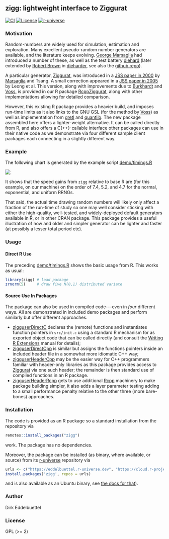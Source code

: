 
## zigg: lightweight interface to Ziggurat

[![CI](https://github.com/eddelbuettel/zigg/workflows/ci/badge.svg)](https://github.com/eddelbuettel/zigg/actions?query=workflow%3Aci)
[![License](https://eddelbuettel.github.io/badges/GPL2+.svg)](https://www.gnu.org/licenses/gpl-2.0.html)
[![r-universe](https://eddelbuettel.r-universe.dev/badges/zigg)](https://eddelbuettel.r-universe.dev/zigg)

### Motivation

Random-numbers are widely used for simulation, estimation and exploration. Many excellent
pseudo-random number generators are available, and the literature keeps evolving. [George
Marsaglia][marsaglia] had introduced a number of these, as well as the test battery [diehard][diehard]
(later extended by [Robert Brown][rgb] in [dieharder][dieharder], see also the [github
repo][dieharder gh]).

A particular generator, [Ziggurat][ziggurat], was introduced in a [JSS paper in 2000][jss2000] by
[Marsaglia] and Tsang. A small correction appeared in a [JSS paper in 2005][jss2005] by Leong et al.
This version, along with improvements due to [Burkhardt][burkardt] and [Voss][voss], is provided in
our R package [RcppZiggurat][rcppziggurat], along with other implementations allowing for detailed
comparison.

However, this existing R package provides a heavier build, and imposes run-time limits as it also
links to the GNU GSL (for the method by [Voss][voss]) as well as implementation from [gretl][gretl]
and [quantlib][quantlib]. The new package assembled here offers a lighter-weight alternative. It can
be called directly from R, and also offers a C(++)-callable interface other packages can use in
their native code as we demonstrate via four different sample client packages each connecting in a
slightly different way.

### Example

The following chart is generated by the example script [demo/timings.R][timings]

![](https://eddelbuettel.github.io/images/2025-01-05/ziggurat_base_R_comparison.png)

It shows that the speed gains from `zigg` relative to base R are (for this example, on our machine)
on the order of 7.4, 5.2, and 4.7 for the normal, exponential, and uniform RRNGs.

That said, the actual time drawing random numbers will likely only affect a fraction of the run-time
of study so one may well consider sticking with either the high-quality, well-tested, and
widely-deployed default generators available in R, or in other CRAN package.  This package provides
a useful illustration of how and older and simpler generator can be lighter and faster (at possibly
a lesser total period etc).

### Usage

#### Direct R Use

The preceding [demo/timings.R][timings] shows the basic usage from R.  This works as usual:

```r
library(zigg) # load package
zrnorm(5)     # draw five N(0,1) distributed variate
```

#### Source Use In Packages

The package can also be used
in compiled code---even in _four_ different ways.  All are demonstrated in included demo
packages and perform similarly but offer different approaches.

- [zigguserDirectC][zigguserdirectC] declares the (remote) functions and
  instantiates function pointers in `src/init.c` using a standard R mechanism
  for as exported object code that can be called directly (and consult the
  [Writing R Extensions][wre] manual for details);
- [zigguserDirectCpp][zigguserdirectCpp] is similar but assigns the functions
  pointers inside an included header file in a somewhat more idiomatic C++
  way;
- [zigguserHeaderCpp][zigguserheaderCpp] may be the easier way for C++
  programmers familiar with header-only libraries as this package provides
  access to [Ziggurat][ziggurat] via one such header; the remainder is then
  standard use of compiled functions in an R package.
- [zigguserHeaderRcpp][zigguserheaderRcpp] gets to use additional
  [Rcpp][rcpp] machinery to make package building simpler, it also adds a
  layer parameter testing adding to a small performance penalty relative to
  the other three (more bare-bones) approaches.

### Installation

The code is provided as an R package so a standard installation from the repository via

```r
remotes::install_packages("zigg")
```

work. The package has no dependencies.

Moreover, the package can be installed (as binary, where available, or source) from its
[r-universe][runiverse] repository via

```r
urls <- c("https://eddelbuettel.r-universe.dev", "https://cloud.r-project.org")
install.packages('zigg', repos = urls)
```

and is also available as an Ubuntu binary, see [the docs for that][runiverseubuntu]).

### Author

Dirk Eddelbuettel

### License

GPL (>= 2)

[marsaglia]: https://en.wikipedia.org/wiki/George_Marsaglia
[diehard]: https://en.wikipedia.org/wiki/Diehard_tests
[rgb]: http://webhome.phy.duke.edu/~rgb/
[dieharder]: http://webhome.phy.duke.edu/~rgb/General/dieharder.php
[dieharder gh]: https://github.com/eddelbuettel/dieharder
[ziggurat]: https://en.wikipedia.org/wiki/Ziggurat_algorithm
[jss2000]: https://doi.org/10.18637/jss.v005.i08
[jss2005]: https://doi.org/10.18637/jss.v012.i07
[burkardt]: https://people.sc.fsu.edu/~jburkardt/
[voss]: https://www.seehuhn.de/pages/ziggurat
[rcppziggurat]: https://cran.r-project.org/package=RcppZiggurat
[runiverse]: https://eddelbuettel.r-universe.dev/zigg
[runiverseubuntu]: https://docs.r-universe.dev/install/binaries.html#does-r-universe-have-linux-binaries
[gretl]: https://gretl.sourceforge.net/
[quantlib]: https://www.quantlib.org
[timings]: https://github.com/eddelbuettel/zigg/blob/master/inst/example/timings.R
[zigguserdirectC]: https://github.com/eddelbuettel/zigg/tree/master/inst/examplePackages/directC
[zigguserdirectCpp]: https://github.com/eddelbuettel/zigg/tree/master/inst/examplePackages/directCpp
[zigguserheaderCpp]: https://github.com/eddelbuettel/zigg/tree/master/inst/examplePackages/headerCpp
[zigguserheaderRcpp]: https://github.com/eddelbuettel/zigg/tree/master/inst/examplePackages/headerRcpp
[wre]: https://rstudio.github.io/r-manuals/r-exts/System-and-foreign-language-interfaces.html#linking-to-native-routines-in-other-packages
[rcpp]: https://www.rcpp.org
